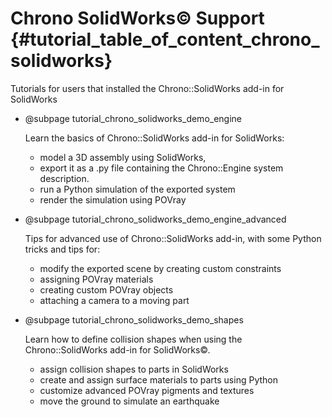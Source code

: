 Chrono SolidWorks&copy; Support {#tutorial_table_of_content_chrono_solidworks}
==========================


Tutorials for users that installed the Chrono::SolidWorks add-in for SolidWorks


-   @subpage tutorial_chrono_solidworks_demo_engine

    Learn the basics of Chrono::SolidWorks add-in for SolidWorks:

    - model a 3D assembly using SolidWorks,
    - export it as a .py file containing the Chrono::Engine system description.
    - run a Python simulation of the exported system
    - render the simulation using POVray 


-   @subpage tutorial_chrono_solidworks_demo_engine_advanced

    Tips for advanced use of Chrono::SolidWorks add-in, with some Python tricks and tips for:

    - modify the exported scene by creating custom constraints
    - assigning POVray materials
    - creating custom POVray objects
    - attaching a camera to a moving part 


-   @subpage tutorial_chrono_solidworks_demo_shapes
	
    Learn how to define collision shapes when using the Chrono::SolidWorks add-in for SolidWorks&copy;.

    - assign collision shapes to parts in SolidWorks
    - create and assign surface materials to parts using Python
    - customize advanced POVray pigments and textures
    - move the ground to simulate an earthquake 



	

